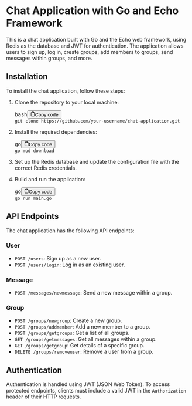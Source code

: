 <h1>Chat Application with Go and Echo Framework</h1><p>This is a chat application built with Go and the Echo web framework, using Redis as the database and JWT for authentication. The application allows users to sign up, log in, create groups, add members to groups, send messages within groups, and more.</p><h2>Installation</h2><p>To install the chat application, follow these steps:</p><ol><li><p>Clone the repository to your local machine:</p><pre><div class="bg-black rounded-md mb-4"><div class="flex items-center relative text-gray-200 bg-gray-800 px-4 py-2 text-xs font-sans justify-between rounded-t-md"><span>bash</span><button class="flex ml-auto gap-2"><svg stroke="currentColor" fill="none" stroke-width="2" viewBox="0 0 24 24" stroke-linecap="round" stroke-linejoin="round" class="h-4 w-4" height="1em" width="1em" xmlns="http://www.w3.org/2000/svg"><path d="M16 4h2a2 2 0 0 1 2 2v14a2 2 0 0 1-2 2H6a2 2 0 0 1-2-2V6a2 2 0 0 1 2-2h2"></path><rect x="8" y="2" width="8" height="4" rx="1" ry="1"></rect></svg>Copy code</button></div><div class="p-4 overflow-y-auto"><code class="!whitespace-pre hljs language-bash">git <span class="hljs-built_in">clone</span> https://github.com/your-username/chat-application.git
</code></div></div></pre></li><li><p>Install the required dependencies:</p><pre><div class="bg-black rounded-md mb-4"><div class="flex items-center relative text-gray-200 bg-gray-800 px-4 py-2 text-xs font-sans justify-between rounded-t-md"><span>go</span><button class="flex ml-auto gap-2"><svg stroke="currentColor" fill="none" stroke-width="2" viewBox="0 0 24 24" stroke-linecap="round" stroke-linejoin="round" class="h-4 w-4" height="1em" width="1em" xmlns="http://www.w3.org/2000/svg"><path d="M16 4h2a2 2 0 0 1 2 2v14a2 2 0 0 1-2 2H6a2 2 0 0 1-2-2V6a2 2 0 0 1 2-2h2"></path><rect x="8" y="2" width="8" height="4" rx="1" ry="1"></rect></svg>Copy code</button></div><div class="p-4 overflow-y-auto"><code class="!whitespace-pre hljs language-go"><span class="hljs-keyword">go</span> mod download
</code></div></div></pre></li><li><p>Set up the Redis database and update the configuration file with the correct Redis credentials.</p></li><li><p>Build and run the application:</p><pre><div class="bg-black rounded-md mb-4"><div class="flex items-center relative text-gray-200 bg-gray-800 px-4 py-2 text-xs font-sans justify-between rounded-t-md"><span>go</span><button class="flex ml-auto gap-2"><svg stroke="currentColor" fill="none" stroke-width="2" viewBox="0 0 24 24" stroke-linecap="round" stroke-linejoin="round" class="h-4 w-4" height="1em" width="1em" xmlns="http://www.w3.org/2000/svg"><path d="M16 4h2a2 2 0 0 1 2 2v14a2 2 0 0 1-2 2H6a2 2 0 0 1-2-2V6a2 2 0 0 1 2-2h2"></path><rect x="8" y="2" width="8" height="4" rx="1" ry="1"></rect></svg>Copy code</button></div><div class="p-4 overflow-y-auto"><code class="!whitespace-pre hljs language-go"><span class="hljs-keyword">go</span> run main.<span class="hljs-keyword">go</span>
</code></div></div></pre></li></ol><h2>API Endpoints</h2><p>The chat application has the following API endpoints:</p><h3>User</h3><ul><li><code>POST /users</code>: Sign up as a new user.</li><li><code>POST /users/login</code>: Log in as an existing user.</li></ul><h3>Message</h3><ul><li><code>POST /messages/newmessage</code>: Send a new message within a group.</li></ul><h3>Group</h3><ul><li><code>POST /groups/newgroup</code>: Create a new group.</li><li><code>POST /groups/addmember</code>: Add a new member to a group.</li><li><code>POST /groups/getgroups</code>: Get a list of all groups.</li><li><code>GET /groups/getmessages</code>: Get all messages within a group.</li><li><code>GET /groups/getgroup</code>: Get details of a specific group.</li><li><code>DELETE /groups/removeuser</code>: Remove a user from a group.</li></ul><h2>Authentication</h2><p>Authentication is handled using JWT (JSON Web Token). To access protected endpoints, clients must include a valid JWT in the <code>Authorization</code> header of their HTTP requests.
